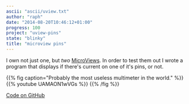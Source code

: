 ```yaml
---
ascii: "ascii/uview.txt"
author: "raph"
date: "2014-08-20T10:46:12+01:00"
progress: 100
project: "uview-pins"
state: "blinky"
title: "microview pins"
---
```

I own not just one, but *two* [MicroViews](http://learn.microview.io/Intro/general-overview-of-microview.html). In order to test them out I wrote a program that displays if there's current on one of it's pins, or not.

{{% fig caption="Probably the most useless multimeter in the world." %}} {{% youtube UAMAON1wVGs %}} {{% /fig %}}

[Code on GitHub](https://github.com/galaktor/microview_pins)
